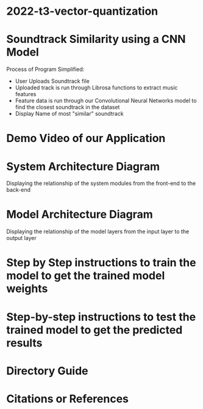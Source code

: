 # 2022-t3-vector-quantization

# Soundtrack Similarity using a CNN Model

Process of Program Simplified:
  - User Uploads Soundtrack file
  - Uploaded track is run through Librosa functions to extract music features
  - Feature data is run through our Convolutional Neural Networks model to find the closest soundtrack in the dataset
  - Display Name of most "similar" soundtrack

# Demo Video of our Application

# System Architecture Diagram
  Displaying the relationship of the system modules from the front-end to the back-end
  
# Model Architecture Diagram
  Displaying the relationship of the model layers from the input layer to the output layer
  
# Step by Step instructions to train the model to get the trained model weights
  

# Step-by-step instructions to test the trained model to get the predicted results
  
# Directory Guide

# Citations or References







  


